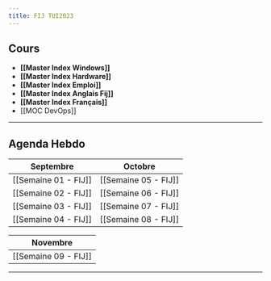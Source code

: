 ```yaml
---
title: FIJ TUI2023
---
```


## Cours

- **[[Master Index Windows]]**
- **[[Master Index Hardware]]**
- **[[Master Index Emploi]]**
- **[[Master Index Anglais Fij]]**
- **[[Master Index Français]]**
- [[MOC DevOps]]

---
## Agenda Hebdo


|Septembre|Octobre|
|---------|-------|
|[[Semaine 01 - FIJ]]|[[Semaine 05 - FIJ]]|
|[[Semaine 02 - FIJ]]|[[Semaine 06 - FIJ]]|
|[[Semaine 03 - FIJ]]|[[Semaine 07 - FIJ]]|
|[[Semaine 04 - FIJ]]|[[Semaine 08 - FIJ]]|

|**Novembre**|
|--------|
|[[Semaine 09 - FIJ]]|

---
